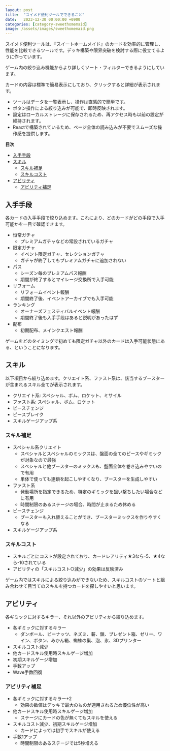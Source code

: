```yaml
---
layout: post
title:  "スイメド便利ツールでできること"
date:   2023-12-30 00:00:00 +0900
categories: [category-sweethomemaid]
image: /assets/images/sweethomemaid.png
---
```


スイメド便利ツールは、『スイートホームメイド』のカードを効率的に管理し、性能を比較できるツールです。デッキ構築や限界突破を検討する際に役立てるように作っています。

ゲーム内の絞り込み機能からより詳しくソート・フィルターできるようにしています。

カードの内容は標準で簡易表示にしており、クリックすると詳細が表示されます。

- ツールはデータを一覧表示し、操作は直感的で簡単です。
- ボタン操作による絞り込みが可能で、即時反映されます。
- 設定はローカルストレージに保存されるため、再アクセス時も以前の設定が維持されます。
- Reactで構築されているため、ページ全体の読み込みが不要でスムーズな操作感を提供します。




**目次**
- [入手手段](#入手手段)
- [スキル](#スキル)
  - [スキル補足](#スキル補足)
  - [スキルコスト](#スキルコスト)
- [アビリティ](#アビリティ)
  - [アビリティ補足](#アビリティ補足)


## 入手手段



各カードの入手手段で絞り込めます。これにより、どのカードがどの手段で入手可能かを一目で確認できます。

- 恒常ガチャ
  - プレミアムガチャなどの常設されているガチャ
- 限定ガチャ
  - イベント限定ガチャ、セレクションガチャ
  - ガチャが終了してもプレミアムガチャに追加されない
- パス
  - シーズン毎のプレミアムパス報酬
  - 期間が終了するとマイレージ交換所で入手可能
- リフォーム
  - リフォームイベント報酬
  - 期間終了後、イベントアーカイブでも入手可能
- ランキング
  - オーナーズフェスティバルイベント報酬
  - 期間終了後も入手手段はあると説明があったはず
- 配布
  - 初期配布、メインクエスト報酬

ゲームをどのタイミングで初めても限定ガチャ以外のカードは入手可能状態にある、ということになります。

## スキル

以下項目から絞り込めます。クリエイト系、ファスト系は、該当するブースターが含まれるスキル全てが表示されます。

- クリエイト系: スペシャル、ボム、ロケット、ミサイル
- ファスト系: スペシャル、ボム、ロケット
- ピースチェンジ
- ピースブレイク
- スキルゲージアップ系

### スキル補足

- スペシャル系クリエイト 
  - スペシャルとスペシャルのミックスは、盤面の全てのピースやギミックが対象なので最強
  - スペシャルと他ブースターのミックスも、盤面全体を巻き込みやすいので有用
  - 単体で使っても連鎖を起こしやすくなり、ブースターを生成しやすい
- ファスト系 
  - 発動場所を指定できるため、特定のギミックを狙い撃ちしたい場合などに有用
  - 時間制限のあるステージの場合、時間が止まるため休める
- ピースチェンジ
  - ブースターも入れ替えることができ、ブースターミックスを作りやすくなる
- スキルゲージアップ系

### スキルコスト

- スキルごとにコストが設定されており、カードレアリティ★3なら-5、★4なら-10されている
- アビリティの「スキルコスト○減少」の効果は反映済み

ゲーム内ではスキルによる絞り込みができないため、スキルコストのソートと組み合わせて目当てのスキルを持つカードを探しやすいと思います。




## アビリティ

各ギミックに対するキラー、それ以外のアビリティから絞り込めます。

- 各ギミックに対するキラー
  - ダンボール、ピーナッツ、ネズミ、薪、鎖、プレゼント箱、ゼリー、ワイン、ボタン、みかん箱、蜘蛛の巣、泡、氷、3Dプリンター
- スキルコスト減少
- 他カードスキル使用時スキルゲージ増加
- 初期スキルゲージ増加
- 手数アップ
- Wave手数回復

### アビリティ補足

- 各ギミックに対するキラー+2
  - 効果の数値はデッキで最大のものが適用されるため優位性が高い
- 他カードスキル使用時スキルゲージ増加
  - ステージにカードの色が無くてもスキルを使える
- スキルコスト減少、初期スキルゲージ増加
  - カードによっては初手でスキルが使える
- 手数1アップ
  - 時間制限のあるステージでは5秒増える


